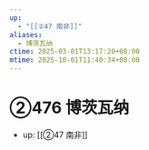 ```yaml
---
up:
  - "[[②47 南非]]"
aliases:
  - 博茨瓦纳
ctime: 2025-03-01T13:17:20+08:00
mtime: 2025-10-01T11:40:34+08:00
---
```


# ②476 博茨瓦纳

- up: [[②47 南非]]

